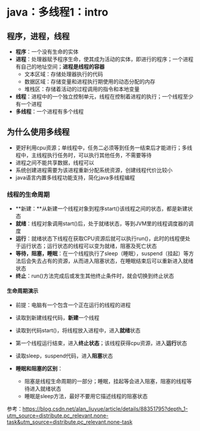 # java：多线程1：intro



## 程序，进程，线程

* **程序**：一个没有生命的实体
* **进程**：处理器赋予程序生命，使其成为活动的实体，即进行的程序；一个进程有自己的地址空间；**进程是线程的容器**
  * 文本区域：存储处理器执行的代码
  * 数据区域：存储变量和进程执行期使用的动态分配的内存
  * 堆栈区：存储着活动的过程调用的指令和本地变量
* **线程**：进程中的一个独立控制单元，线程在控制着进程的执行；一个线程至少有一个进程
* **多线程**：一个进程有多个线程



## 为什么使用多线程

* 更好利用cpu资源；单线程中，任务二必须等到任务一结束后才能进行；多线程中，主线程执行任务时，可以执行其他任务，不需要等待
* 进程之间不能共享数据，线程可以
* 系统创建进程需要为该进程重新分配系统资源，创建线程代价比较小
* java语言内置多线程功能支持，简化java多线程编程



### 线程的生命周期

* **新建：**从新建一个线程对象到程序start()该线程之间的状态，都是新建状态
* **就绪**：线程对象调用start()后，处于就绪状态，等到JVM里的线程调度器的调度
* **运行**：就绪状态下线程在获取CPU资源后就可以执行run()，此时的线程便处于运行状态；运行状态的线程可以变为就绪，阻塞及死亡状态
* **等待，阻塞，睡眠**：在一个线程执行了sleep（睡眠），suspend（挂起）等方法后会失去占有的资源，从而进入阻塞状态，在睡眠结束后可以重新进入就绪状态
* **终止**：run()方法完成后或发生其他终止条件时，就会切换到终止状态

#### 生命周期演示

* 前提：电脑有一个包含一个正在运行的线程的进程
* 读取到新建线程代码，**新建**一个线程
* 读取到代码start()，将线程放入进程中，进入**就绪**状态
* 第一个线程运行结束，进入**终止状态**；该线程获得cpu资源，进入**运行**状态
* 读取sleep，suspend代码，进入**阻塞**状态



* **睡眠和阻塞的区别**：
  * 阻塞是线程生命周期的一部分；睡眠，挂起等会进入阻塞，阻塞的线程等待进入就绪状态
  * 睡眠是sleep方法，最好不要用它描述线程的阻塞状态



参考：https://blog.csdn.net/alan_liuyue/article/details/88351795?depth_1-utm_source=distribute.pc_relevant.none-task&utm_source=distribute.pc_relevant.none-task